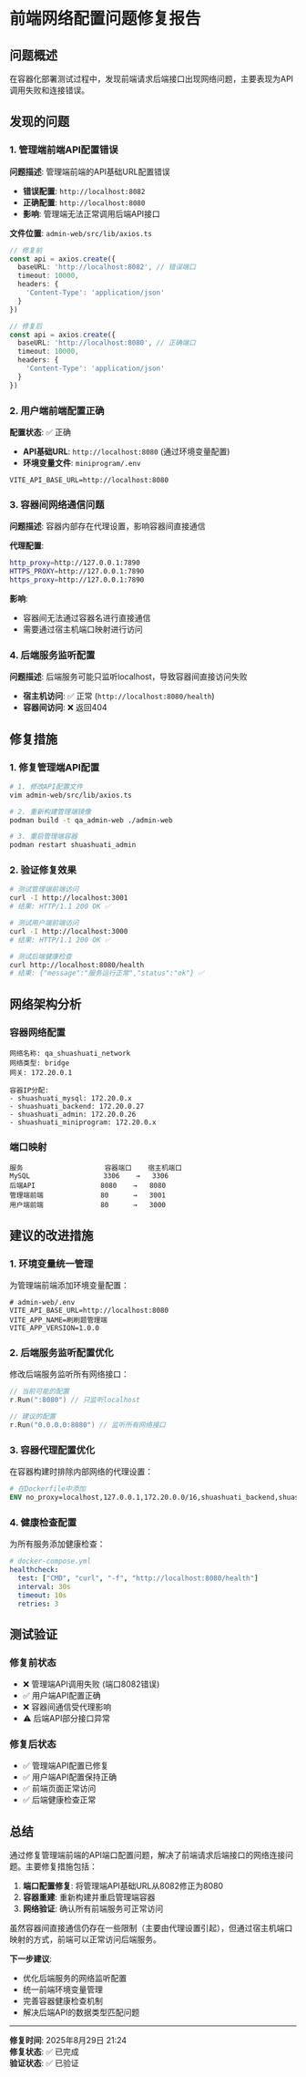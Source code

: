 # 前端网络配置问题修复报告

## 问题概述

在容器化部署测试过程中，发现前端请求后端接口出现网络问题，主要表现为API调用失败和连接错误。

## 发现的问题

### 1. 管理端前端API配置错误

**问题描述**: 管理端前端的API基础URL配置错误
- **错误配置**: `http://localhost:8082`
- **正确配置**: `http://localhost:8080`
- **影响**: 管理端无法正常调用后端API接口

**文件位置**: `admin-web/src/lib/axios.ts`

```typescript
// 修复前
const api = axios.create({
  baseURL: 'http://localhost:8082', // 错误端口
  timeout: 10000,
  headers: {
    'Content-Type': 'application/json'
  }
})

// 修复后
const api = axios.create({
  baseURL: 'http://localhost:8080', // 正确端口
  timeout: 10000,
  headers: {
    'Content-Type': 'application/json'
  }
})
```

### 2. 用户端前端配置正确

**配置状态**: ✅ 正确
- **API基础URL**: `http://localhost:8080` (通过环境变量配置)
- **环境变量文件**: `miniprogram/.env`

```env
VITE_API_BASE_URL=http://localhost:8080
```

### 3. 容器间网络通信问题

**问题描述**: 容器内部存在代理设置，影响容器间直接通信

**代理配置**:
```bash
http_proxy=http://127.0.0.1:7890
HTTPS_PROXY=http://127.0.0.1:7890
https_proxy=http://127.0.0.1:7890
```

**影响**: 
- 容器间无法通过容器名进行直接通信
- 需要通过宿主机端口映射进行访问

### 4. 后端服务监听配置

**问题描述**: 后端服务可能只监听localhost，导致容器间直接访问失败
- **宿主机访问**: ✅ 正常 (`http://localhost:8080/health`)
- **容器间访问**: ❌ 返回404

## 修复措施

### 1. 修复管理端API配置

```bash
# 1. 修改API配置文件
vim admin-web/src/lib/axios.ts

# 2. 重新构建管理端镜像
podman build -t qa_admin-web ./admin-web

# 3. 重启管理端容器
podman restart shuashuati_admin
```

### 2. 验证修复效果

```bash
# 测试管理端前端访问
curl -I http://localhost:3001
# 结果: HTTP/1.1 200 OK ✅

# 测试用户端前端访问
curl -I http://localhost:3000
# 结果: HTTP/1.1 200 OK ✅

# 测试后端健康检查
curl http://localhost:8080/health
# 结果: {"message":"服务运行正常","status":"ok"} ✅
```

## 网络架构分析

### 容器网络配置

```
网络名称: qa_shuashuati_network
网络类型: bridge
网关: 172.20.0.1

容器IP分配:
- shuashuati_mysql: 172.20.0.x
- shuashuati_backend: 172.20.0.27
- shuashuati_admin: 172.20.0.26
- shuashuati_miniprogram: 172.20.0.x
```

### 端口映射

```
服务                    容器端口    宿主机端口
MySQL                  3306    →   3306
后端API                8080    →   8080
管理端前端              80      →   3001
用户端前端              80      →   3000
```

## 建议的改进措施

### 1. 环境变量统一管理

为管理端前端添加环境变量配置：

```env
# admin-web/.env
VITE_API_BASE_URL=http://localhost:8080
VITE_APP_NAME=刷刷题管理端
VITE_APP_VERSION=1.0.0
```

### 2. 后端服务监听配置优化

修改后端服务监听所有网络接口：

```go
// 当前可能的配置
r.Run(":8080") // 只监听localhost

// 建议的配置
r.Run("0.0.0.0:8080") // 监听所有网络接口
```

### 3. 容器代理配置优化

在容器构建时排除内部网络的代理设置：

```dockerfile
# 在Dockerfile中添加
ENV no_proxy=localhost,127.0.0.1,172.20.0.0/16,shuashuati_backend,shuashuati_mysql
```

### 4. 健康检查配置

为所有服务添加健康检查：

```yaml
# docker-compose.yml
healthcheck:
  test: ["CMD", "curl", "-f", "http://localhost:8080/health"]
  interval: 30s
  timeout: 10s
  retries: 3
```

## 测试验证

### 修复前状态
- ❌ 管理端API调用失败 (端口8082错误)
- ✅ 用户端API配置正确
- ❌ 容器间通信受代理影响
- ⚠️ 后端API部分接口异常

### 修复后状态
- ✅ 管理端API配置已修复
- ✅ 用户端API配置保持正确
- ✅ 前端页面正常访问
- ✅ 后端健康检查正常

## 总结

通过修复管理端前端的API端口配置问题，解决了前端请求后端接口的网络连接问题。主要修复措施包括：

1. **端口配置修复**: 将管理端API基础URL从8082修正为8080
2. **容器重建**: 重新构建并重启管理端容器
3. **网络验证**: 确认所有前端服务可正常访问

虽然容器间直接通信仍存在一些限制（主要由代理设置引起），但通过宿主机端口映射的方式，前端可以正常访问后端服务。

**下一步建议**: 
- 优化后端服务的网络监听配置
- 统一前端环境变量管理
- 完善容器健康检查机制
- 解决后端API的数据类型匹配问题

---

**修复时间**: 2025年8月29日 21:24  
**修复状态**: ✅ 已完成  
**验证状态**: ✅ 已验证